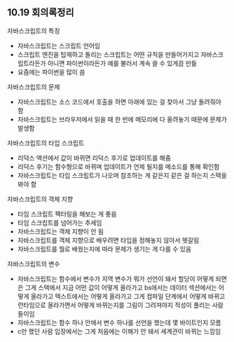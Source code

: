 ## 10.19 회의록정리


자바스크립트의 특징
- 자바스크립트는 스크립트 언어임
- 스크립트 엔진을 탑재하고 돌리는 스크립트는 어떤 규칙을 만들어가지고 자바스크립트라든가 아니면 파이썬이라든가 얘를 불러서 계속 쓸 수 있게끔 만듦
- 요즘에는 파이썬을 많이 씀

자바스크립트의 문제
- 자바스크립트는 소스 코드에서 호출을 하면 아래에 있는 걸 찾아서 그냥 돌려줘야 함
- 자바스크립트는 브라우저에서 읽을 때 한 번에 메모리에 다 올려놓기 때문에 문제가 발생함

자바스크립트의 타입 스크립트
- 리덕스 액션에서 값이 바뀌면 리덕스 후기로 업데이트를 해줌
- 리덕스 후기는 함수형으로 바뀌며 업데이트가 언제 될지를 메소드를 통해 확인함
- 자바스크립트는 타입 스크립트가 나오며 참조하는 게 같은지 같은 걸 하는지 스택을 봐야 함

자바스크립트의 객체 지향
- 타임 스크립트 팩터링을 해보는 게 좋음
- 타임 스크립트를 넘어가는 추세임
- 자바스크립트는 객체 지향이 안 됨
- 자바스크립트를 객체 지향으로 배우려면 타입을 정해놓지 않아서 헷갈림
- 자바스크립트를 뭘로 배웠는지에 따라 문제가 생기는 게 다를 수 있음

자바스크립트의 변수
- 자바스크립트는 함수에서 변수가 지역 변수가 뭐가 선언이 돼서 할당이 어떻게 되면은 그게 스택에서 지금 어떤 값이 어떻게 올라가고 bs에서는 데이터 섹션에서는 어떻게 올라가고 텍스트에서는 어떻게 올라가고 그게 컴파일 단계에서 어떻게 바뀌고 런타임으로 올라가면서 어떻게 바뀌는지를 그림이 그려져야지 직성이 풀리는 사람들이임
- 자바스크립트는 함수 하나 안에서 변수 하나를 선언을 했는데 몇 바이트인지 모름
- c만 했던 사람 입장에서는 그게 처음에는 이해가 안 돼서 세계관이 바뀌는 느낌임
